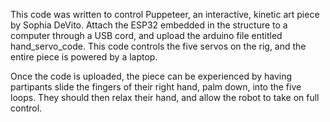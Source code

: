 This code was written to control Puppeteer, an interactive, kinetic art piece by Sophia DeVito. Attach the ESP32 embedded in the structure to a computer through a USB cord, and upload the arduino file entitled hand_servo_code. This code controls the five servos on the rig, and the entire piece is powered by a laptop.

Once the code is uploaded, the piece can be experienced by having partipants slide the fingers of their right hand, palm down, into the five loops. They should then relax their hand, and allow the robot to take on full control.
